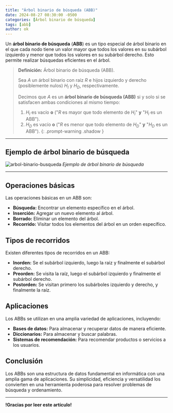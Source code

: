 ```yaml
---
title: "Árbol binario de búsqueda (ABB)"
date: 2024-08-27 08:30:00 -0500
categories: [Árbol binario de búsqueda]
tags: [abb]
author: ok
---
```


Un **árbol binario de búsqueda** (**ABB**) es un tipo especial de árbol binario en el que cada nodo tiene un valor mayor que todos los valores en su subárbol izquierdo y menor que todos los valores en su subárbol derecho. Esto permite realizar búsquedas eficientes en el árbol.

> **Definición:** Árbol binario de búsqueda (ABB).
>
> Sea $A$ un árbol binario con raíz $R$ e hijos izquierdo y derecho (posiblemente nulos) $H_I$ y $H_D$, respectivamente.
>
> Decimos que $A$ es un **árbol binario de búsqueda (ABB)** si y solo si se satisfacen ambas condiciones al mismo tiempo:
>
> 1. $H_I$ es vacío **o** ("$R$ es mayor que todo elemento de $H_I$" **y** "$H_I$ es un ABB").
> 2. $H_D$ es vacío **o** ("$R$ es menor que todo elemento de $H_D$" **y** "$H_D$ es un ABB").
{: .prompt-warning .shadow }

---

## Ejemplo de árbol binario de búsqueda

![arbol-binario-busqueda](https://upload.wikimedia.org/wikipedia/commons/d/da/Binary_search_tree.svg)
_Ejemplo de árbol binario de búsqueda_

---

## Operaciones básicas

Las operaciones básicas en un ABB son:

* **Búsqueda:** Encontrar un elemento específico en el árbol.
* **Inserción:** Agregar un nuevo elemento al árbol.
* **Borrado:** Eliminar un elemento del árbol.
* **Recorrido:** Visitar todos los elementos del árbol en un orden específico.

## Tipos de recorridos

Existen diferentes tipos de recorridos en un ABB:

* **Inorden:** Se el subárbol izquierdo, luego la raiz y finalmente el subárbol derecho.
* **Preorden:** Se visita la raíz, luego el subárbol izquierdo y finalmente el subárbol derecho.
* **Postorden:** Se visitan primero los subárboles izquierdo y derecho, y finalmente la raíz.

## Aplicaciones

Los ABBs se utilizan en una amplia variedad de aplicaciones, incluyendo:

* **Bases de datos:** Para almacenar y recuperar datos de manera eficiente.
* **Diccionarios:** Para almacenar y buscar palabras.
* **Sistemas de recomendación:** Para recomendar productos o servicios a los usuarios.

## Conclusión

Los ABBs son una estructura de datos fundamental en informática con una amplia gama de aplicaciones. Su simplicidad, eficiencia y versatilidad los convierten en una herramienta poderosa para resolver problemas de búsqueda y ordenamiento.

---

**!Gracias por leer este artículo!**
